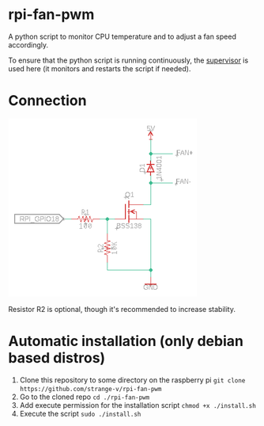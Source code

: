# rpi-fan-pwm
A python script to monitor CPU temperature and to adjust a fan speed accordingly.

To ensure that the python script is running continuously, the [supervisor](http://supervisord.org/) is used here (it monitors and restarts the script if needed).

# Connection
![Connection schematic](connection.png)

Resistor R2 is optional, though it's recommended to increase stability.

# Automatic installation (only debian based distros)
1. Clone this repository to some directory on the raspberry pi `git clone https://github.com/strange-v/rpi-fan-pwm`
1. Go to the cloned repo `cd ./rpi-fan-pwm`
1. Add execute permission for the installation script `chmod +x ./install.sh`
1. Execute the script `sudo ./install.sh`

